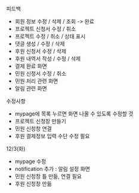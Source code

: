 피드백
  - 회원 정보 수정 / 삭제 / 조회 -> 완료
  - 프로젝트 신청서 수정 / 취소
  - 프로젝트 수정 / 취소 / 상태 표시
  - 댓글 생성 / 수정 / 삭제
  - 후원 신청서 수정 / 삭제
  - 후원 내역서 작성 / 수정 / 삭제
  - 결제 완료 화면
  - 민원 신청서 수정 / 취소
  - 민원 처리 관련 화면
  - 알림 관련 화면

수정사항
  - mypage에 목록 누르면 화면 나올 수 있도록 수정할 것
  - 프로젝트 신청창 만들기
  - 민원 신청창 연결
  - 후원 결제정보 입력 수단 수정 필요


12/3(화)
- mypage 수정
- notification 추가 : 알림 설정 화면
- 민원 신청창 틀 만듦, 연결 필요
- 후원 신청창 만듦
